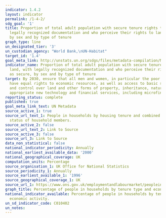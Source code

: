 ```yaml
---
indicator: 1.4.2
layout: indicator
permalink: /1-4-2/
sdg_goal: '1'
title: Proportion of total adult population with secure tenure rights to land, with
  legally recognized documentation and who perceive their rights to land as secure,
  by sex and by type of tenure
graph_type: line
un_designated_tier: '3'
un_custodian_agency: "World Bank,\nUN-Habitat"
target_id: '1.4'
goal_meta_link: http://unstats.un.org/sdgs/files/metadata-compilation/Metadata-Goal-1.pdf
indicator_name: Proportion of total adult population with secure tenure rights to
  land, with legally recognized documentation and who perceive their rights to land
  as secure, by sex and by type of tenure
target: By 2030, ensure that all men and women, in particular the poor and the vulnerable,
  have equal rights to economic resources, as well as access to basic services, ownership
  and control over land and other forms of property, inheritance, natural resources,
  appropriate new technology and financial services, including microfinance
reporting_status: complete
published: true
goal_meta_link_text: UN Metadata
source_active_1: true
source_url_text_1: People in households by housing tenure and combined economic activity
  status of household members.
source_active_2: false
source_url_text_2: Link to Source
source_active_3: false
source_url_3: Link to Source
data_non_statistical: false
national_indicator_periodicity: Annually
national_earliest_available_data: '2000'
national_geographical_coverage: UK
computation_units: Percentage
source_organisation_1: UK Office for National Statistics
source_periodicity_1: Annually
source_earliest_available_1: '1996'
source_geographical_coverage_1: UK
source_url_1: https://www.ons.gov.uk/employmentandlabourmarket/peopleinwork/employmentandemployeetypes/datasets/workingandworklesshouseholdstableipeopleinhouseholdsbyhousingtenureandcombinedeconomicactivitystatusofhouseholdmembers
graph_title: Percentage of people in households by tenure type and economic activity
national_indicator_available: Percentage of people in households by tenure type and
  economic activity.
un_sd_indicator_code: C010402
un_notes:
---
```

